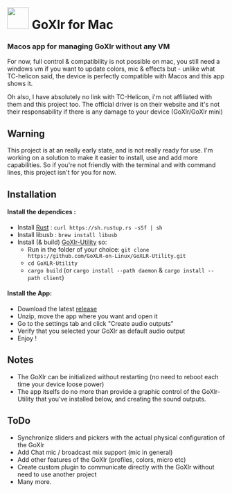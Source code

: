#  <img src="https://media.discordapp.net/attachments/756659826045485088/968640294033686619/icon_128x128.png" width="50"> GoXlr for Mac
### Macos app for managing GoXlr without any VM

For now, full control & compatibility is not possible on mac, you still need a windows vm if you want to update colors, mic & effects but - unlike what TC-helicon said, the device is perfectly compatible with Macos and this app shows it.

Oh also, I have absolutely no link with TC-Helicon, i'm not affiliated with them and this project too. The official driver is on their website and it's not their responsability if there is any damage to your device (GoXlr/GoXlr mini)

## Warning

This project is at an really early state, and is not really ready for use. I'm working on a solution to make it easier to install, use and add more capabilities. So if you're not friendly with the terminal and with command lines, this project isn't for you for now.

## Installation

#### Install the dependices : 

- Install [Rust](https://rustup.rs/) : `curl https://sh.rustup.rs -sSf | sh`
- Install libusb : `brew install libusb`
- Install (& build) [GoXlr-Utility](https://github.com/GoXLR-on-Linux/GoXLR-Utility) so:
    - Run in the folder of your choice: `git clone https://github.com/GoXLR-on-Linux/GoXLR-Utility.git`
    - `cd GoXLR-Utility`
    - `cargo build` (or `cargo install --path daemon` & `cargo install --path client`)

#### Install the App:

- Download the latest [release](https://github.com/Adelenade/GoXlr-Macos/releases)
- Unzip, move the app where you want and open it
- Go to the settings tab and click "Create audio outputs"
- Verify that you selected your GoXlr as default audio output
- Enjoy !

## Notes

- The GoXlr can be initialized without restarting (no need to reboot each time your device loose power)
- The app itselfs do no more than provide a graphic control of the GoXlr-Utility that you've installed below, and creating the sound outputs.

## ToDo

- Synchronize sliders and pickers with the actual physical configuration of the GoXlr
- Add Chat mic / broadcast mix support (mic in general)
- Add other features of the GoXlr (profiles, colors, micro etc)
- Create custom plugin to communicate directly with the GoXlr without need to use another project
- Many more.
